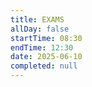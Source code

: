 ```yaml
---
title: EXAMS
allDay: false
startTime: 08:30
endTime: 12:30
date: 2025-06-10
completed: null
---
```

